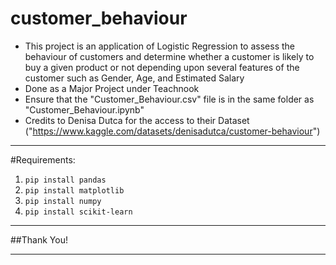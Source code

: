 # customer_behaviour
- This project is an application of Logistic Regression to assess the behaviour of customers and determine whether a customer is likely to buy a given product or not depending upon several features of the customer such as Gender, Age, and Estimated Salary
- Done as a Major Project under Teachnook
- Ensure that the "Customer_Behaviour.csv" file is in the same folder as "Customer_Behaviour.ipynb"
- Credits to Denisa Dutca for the access to their Dataset ("https://www.kaggle.com/datasets/denisadutca/customer-behaviour")

---

#Requirements:
1. `pip install pandas`
2. `pip install matplotlib`
3. `pip install numpy`
4. `pip install scikit-learn`

---

##Thank You!

---
